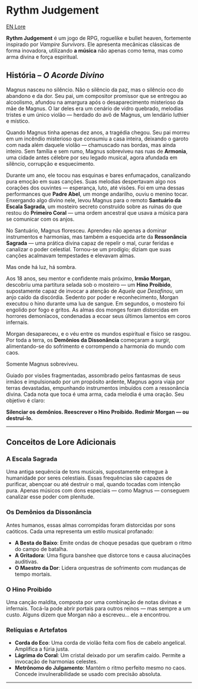 # Rythm Judgement
[EN Lore](/docs/lore.md)

**Rythm Judgement** é um jogo de RPG, roguelike e bullet heaven, fortemente inspirado por *Vampire Survivors*. Ele apresenta mecânicas clássicas de forma inovadora, utilizando **a música** não apenas como tema, mas como arma divina e força espiritual.

## História – *O Acorde Divino*

Magnus nasceu no silêncio. Não o silêncio da paz, mas o silêncio oco do abandono e da dor. Seu pai, um compositor promissor que se entregou ao alcoolismo, afundou na amargura após o desaparecimento misterioso da mãe de Magnus. O lar deles era um cenário de vidro quebrado, melodias tristes e um único violão — herdado do avô de Magnus, um lendário luthier e místico.

Quando Magnus tinha apenas dez anos, a tragédia chegou. Seu pai morreu em um incêndio misterioso que consumiu a casa inteira, deixando o garoto com nada além daquele violão — chamuscado nas bordas, mas ainda inteiro. Sem família e sem rumo, Magnus sobreviveu nas ruas de **Armonia**, uma cidade antes célebre por seu legado musical, agora afundada em silêncio, corrupção e esquecimento.

Durante um ano, ele tocou nas esquinas e bares enfumaçados, canalizando pura emoção em suas canções. Suas melodias despertavam algo nos corações dos ouvintes — esperança, luto, até visões. Foi em uma dessas performances que **Padre Abel**, um monge andarilho, ouviu o menino tocar. Enxergando algo divino nele, levou Magnus para o remoto **Santuário da Escala Sagrada**, um mosteiro secreto construído sobre as ruínas do que restou do **Primeiro Coral** — uma ordem ancestral que usava a música para se comunicar com os anjos.

No Santuário, Magnus floresceu. Aprendeu não apenas a dominar instrumentos e harmonias, mas também a esquecida arte da **Ressonância Sagrada** — uma prática divina capaz de repelir o mal, curar feridas e canalizar o poder celestial. Tornou-se um prodígio; diziam que suas canções acalmavam tempestades e elevavam almas.

Mas onde há luz, há sombra.

Aos 18 anos, seu mentor e confidente mais próximo, **Irmão Morgan**, descobriu uma partitura selada sob o mosteiro — um **Hino Proibido**, supostamente capaz de invocar a atenção de *Aquele que Desafinou*, um anjo caído da discórdia. Sedento por poder e reconhecimento, Morgan executou o hino durante uma lua de sangue. Em segundos, o mosteiro foi engolido por fogo e gritos. As almas dos monges foram distorcidas em horrores demoníacos, condenadas a ecoar seus últimos lamentos em coros infernais.

Morgan desapareceu, e o véu entre os mundos espiritual e físico se rasgou. Por toda a terra, os **Demônios da Dissonância** começaram a surgir, alimentando-se do sofrimento e corrompendo a harmonia do mundo com caos.

Somente Magnus sobreviveu.

Guiado por visões fragmentadas, assombrado pelos fantasmas de seus irmãos e impulsionado por um propósito ardente, Magnus agora viaja por terras devastadas, empunhando instrumentos imbuídos com a ressonância divina. Cada nota que toca é uma arma, cada melodia é uma oração. Seu objetivo é claro:

**Silenciar os demônios. Reescrever o Hino Proibido. Redimir Morgan — ou destruí-lo.**

---

## Conceitos de Lore Adicionais

### A Escala Sagrada
Uma antiga sequência de tons musicais, supostamente entregue à humanidade por seres celestiais. Essas frequências são capazes de purificar, abençoar ou até destruir o mal, quando tocadas com intenção pura. Apenas músicos com dons especiais — como Magnus — conseguem canalizar esse poder com plenitude.

### Os Demônios da Dissonância
Antes humanos, essas almas corrompidas foram distorcidas por sons caóticos. Cada uma representa um estilo musical profanado:
- **A Besta do Baixo**: Emite ondas de choque pesadas que quebram o ritmo do campo de batalha.
- **A Gritadora**: Uma figura banshee que distorce tons e causa alucinações auditivas.
- **O Maestro da Dor**: Lidera orquestras de sofrimento com mudanças de tempo mortais.

### O Hino Proibido
Uma canção maldita, composta por uma combinação de notas divinas e infernais. Tocá-la pode abrir portais para outros reinos — mas sempre a um custo. Alguns dizem que Morgan não a escreveu... ele a encontrou.

### Relíquias e Artefatos
- **Corda do Eco**: Uma corda de violão feita com fios de cabelo angelical. Amplifica a fúria justa.
- **Lágrima do Coral**: Um cristal deixado por um serafim caído. Permite a invocação de harmonias celestes.
- **Metrônomo do Julgamento**: Mantém o ritmo perfeito mesmo no caos. Concede invulnerabilidade se usado com precisão absoluta.

---